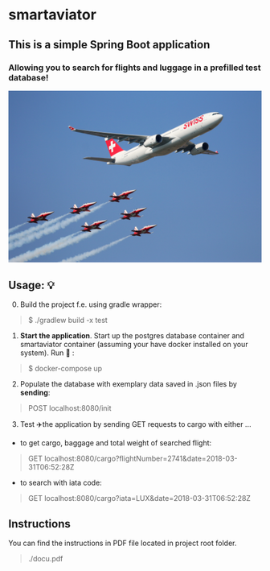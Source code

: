 # smartaviator

## This is a simple Spring Boot application  
### Allowing you to search for flights and luggage in a prefilled test database!  

![Airplane and Jets Flying in the Blue Sky](readme-pic.jpg)


## Usage: 💡

0) Build the project f.e. using gradle wrapper:
> $ ./gradlew build -x test

1) **Start the application**. Start up the postgres database container and smartaviator container 
(assuming your have docker installed on your system). Run 🏃 :
> $ docker-compose up

2) Populate the database with exemplary data saved in .json files by **sending**:
> POST localhost:8080/init  

3) Test ✈️the application by sending GET requests to cargo with either ...

* to get cargo, baggage and total weight of searched flight:
> GET localhost:8080/cargo?flightNumber=2741&date=2018-03-31T06:52:28Z

* to search with iata code:
> GET localhost:8080/cargo?iata=LUX&date=2018-03-31T06:52:28Z


 ## Instructions 
 
You can find the instructions in PDF file located in project root folder.
> ./docu.pdf  
  